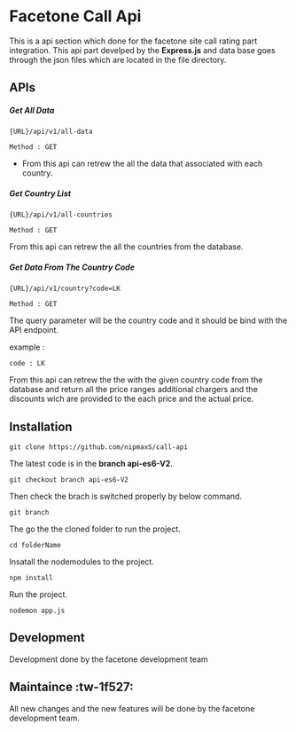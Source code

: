# Facetone Call Api

This is a api section which done for the facetone site call rating part integration. This api part develped by the **Express.js** and data base goes through the json files which are located in the file directory.

## APIs

##### Get All Data
`{URL}/api/v1/all-data`

`Method : GET`

- From this api can retrew the all the data that associated with each country.

##### Get Country List
`{URL}/api/v1/all-countries`

`Method : GET`

From this api can retrew the all the countries from the database.

##### Get Data From The Country Code
`{URL}/api/v1/country?code=LK`

`Method : GET`

The query parameter will be the country code and it should be bind with the API endpoint.

example : 

`code : LK`

From this api can retrew the the with the given country code from the database and return all the price ranges additional chargers and the discounts wich are provided to the each price and the actual price.


## Installation

`git clone https://github.com/nipmaxS/call-api`

The latest code is in the **branch api-es6-V2**.

`git checkout branch api-es6-V2 `

Then check the brach is switched properly by below command.

`git branch`

The go the the cloned folder to run the project.

`cd folderName`

Insatall the nodemodules to the project.

`npm install`

Run the project.

`nodemon app.js`

## Development

Development done by the facetone development team

## Maintaince :tw-1f527:

All new changes and the new features will be done by the facetone development team.




